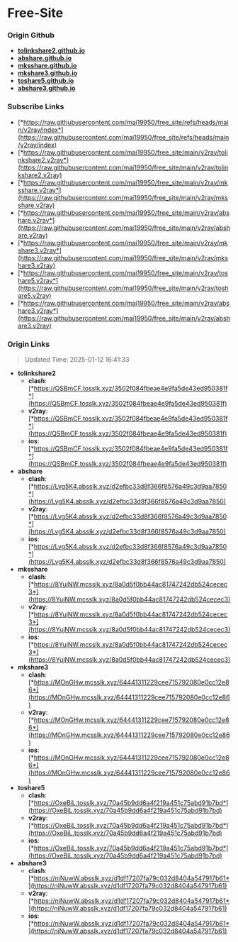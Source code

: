 # Free-Site

### Origin Github

- [**tolinkshare2.github.io**](https://github.com/tolinkshare2/tolinkshare2.github.io)
- [**abshare.github.io**](https://github.com/abshare/abshare.github.io)
- [**mksshare.github.io**](https://github.com/mksshare/mksshare.github.io)
- [**mkshare3.github.io**](https://github.com/mkshare3/mkshare3.github.io)
- [**toshare5.github.io**](https://github.com/toshare5/toshare5.github.io)
- [**abshare3.github.io**](https://github.com/abshare3/abshare3.github.io)

### Subscribe Links

- [*https://raw.githubusercontent.com/mai19950/free_site/refs/heads/main/v2ray/index*](https://raw.githubusercontent.com/mai19950/free_site/refs/heads/main/v2ray/index)
- [*https://raw.githubusercontent.com/mai19950/free_site/main/v2ray/tolinkshare2.v2ray*](https://raw.githubusercontent.com/mai19950/free_site/main/v2ray/tolinkshare2.v2ray)
- [*https://raw.githubusercontent.com/mai19950/free_site/main/v2ray/mksshare.v2ray*](https://raw.githubusercontent.com/mai19950/free_site/main/v2ray/mksshare.v2ray)
- [*https://raw.githubusercontent.com/mai19950/free_site/main/v2ray/abshare.v2ray*](https://raw.githubusercontent.com/mai19950/free_site/main/v2ray/abshare.v2ray)
- [*https://raw.githubusercontent.com/mai19950/free_site/main/v2ray/mkshare3.v2ray*](https://raw.githubusercontent.com/mai19950/free_site/main/v2ray/mkshare3.v2ray)
- [*https://raw.githubusercontent.com/mai19950/free_site/main/v2ray/toshare5.v2ray*](https://raw.githubusercontent.com/mai19950/free_site/main/v2ray/toshare5.v2ray)
- [*https://raw.githubusercontent.com/mai19950/free_site/main/v2ray/abshare3.v2ray*](https://raw.githubusercontent.com/mai19950/free_site/main/v2ray/abshare3.v2ray)

### Origin Links

> Updated Time: 2025-01-12 16:41:33

- **tolinkshare2**
  - **clash**: [*https://QSBmCF.tosslk.xyz/3502f084fbeae4e9fa5de43ed950381f*](https://QSBmCF.tosslk.xyz/3502f084fbeae4e9fa5de43ed950381f)
  - **v2ray**: [*https://QSBmCF.tosslk.xyz/3502f084fbeae4e9fa5de43ed950381f*](https://QSBmCF.tosslk.xyz/3502f084fbeae4e9fa5de43ed950381f)
  - **ios**: [*https://QSBmCF.tosslk.xyz/3502f084fbeae4e9fa5de43ed950381f*](https://QSBmCF.tosslk.xyz/3502f084fbeae4e9fa5de43ed950381f)
- **abshare**
  - **clash**: [*https://Lvg5K4.absslk.xyz/d2efbc33d8f366f8576a49c3d9aa7850*](https://Lvg5K4.absslk.xyz/d2efbc33d8f366f8576a49c3d9aa7850)
  - **v2ray**: [*https://Lvg5K4.absslk.xyz/d2efbc33d8f366f8576a49c3d9aa7850*](https://Lvg5K4.absslk.xyz/d2efbc33d8f366f8576a49c3d9aa7850)
  - **ios**: [*https://Lvg5K4.absslk.xyz/d2efbc33d8f366f8576a49c3d9aa7850*](https://Lvg5K4.absslk.xyz/d2efbc33d8f366f8576a49c3d9aa7850)
- **mksshare**
  - **clash**: [*https://8YujNW.mcsslk.xyz/8a0d5f0bb44ac81747242db524cecec3*](https://8YujNW.mcsslk.xyz/8a0d5f0bb44ac81747242db524cecec3)
  - **v2ray**: [*https://8YujNW.mcsslk.xyz/8a0d5f0bb44ac81747242db524cecec3*](https://8YujNW.mcsslk.xyz/8a0d5f0bb44ac81747242db524cecec3)
  - **ios**: [*https://8YujNW.mcsslk.xyz/8a0d5f0bb44ac81747242db524cecec3*](https://8YujNW.mcsslk.xyz/8a0d5f0bb44ac81747242db524cecec3)
- **mkshare3**
  - **clash**: [*https://MOnGHw.mcsslk.xyz/64441311229cee715792080e0cc12e86*](https://MOnGHw.mcsslk.xyz/64441311229cee715792080e0cc12e86)
  - **v2ray**: [*https://MOnGHw.mcsslk.xyz/64441311229cee715792080e0cc12e86*](https://MOnGHw.mcsslk.xyz/64441311229cee715792080e0cc12e86)
  - **ios**: [*https://MOnGHw.mcsslk.xyz/64441311229cee715792080e0cc12e86*](https://MOnGHw.mcsslk.xyz/64441311229cee715792080e0cc12e86)
- **toshare5**
  - **clash**: [*https://OxeBiL.tosslk.xyz/70a45b9dd6a4f219a451c75abd91b7bd*](https://OxeBiL.tosslk.xyz/70a45b9dd6a4f219a451c75abd91b7bd)
  - **v2ray**: [*https://OxeBiL.tosslk.xyz/70a45b9dd6a4f219a451c75abd91b7bd*](https://OxeBiL.tosslk.xyz/70a45b9dd6a4f219a451c75abd91b7bd)
  - **ios**: [*https://OxeBiL.tosslk.xyz/70a45b9dd6a4f219a451c75abd91b7bd*](https://OxeBiL.tosslk.xyz/70a45b9dd6a4f219a451c75abd91b7bd)
- **abshare3**
  - **clash**: [*https://niNuwW.absslk.xyz/d1df17207fa79c032d8404a547917b61*](https://niNuwW.absslk.xyz/d1df17207fa79c032d8404a547917b61)
  - **v2ray**: [*https://niNuwW.absslk.xyz/d1df17207fa79c032d8404a547917b61*](https://niNuwW.absslk.xyz/d1df17207fa79c032d8404a547917b61)
  - **ios**: [*https://niNuwW.absslk.xyz/d1df17207fa79c032d8404a547917b61*](https://niNuwW.absslk.xyz/d1df17207fa79c032d8404a547917b61)
